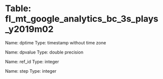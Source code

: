 Table: fl_mt_google_analytics_bc_3s_plays_y2019m02
==================================================

Name: dptime
Type: timestamp without time zone

Name: dpvalue
Type: double precision

Name: ref_id
Type: integer

Name: step
Type: integer

